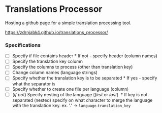 # Translations Processor

Hosting a github page for a simple translation processing tool.

https://zdrnjabk4.github.io/translations_processor/

### Specifications

- [ ] Specify if file contains header \* If not - specify header (column names)
- [ ] Specify the translation key column
- [ ] Specify the columns to process (other than translation key)
- [ ] Change column names (language strings)
- [ ] Specify whether the translation key is to be separated \* If yes - specify what the separator is
- [ ] Specify whether to create one file per language (column)
- [ ] (_if not_) Specify nesting of the language (_first_ or _last_). \* If key is not separated (nested) specify on what character to merge the language with the translation key.
      ex. '.' -> `language`.`translation_key`
